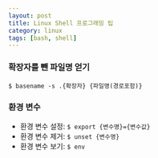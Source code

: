 ```yaml
---
layout: post
title: Linux Shell 프로그래밍 팁
category: linux
tags: [bash, shell]
---
```

### 확장자를 뺀 파일명 얻기

```
$ basename -s .{확장자} {파일명(경로포함)}
```

### 환경 변수

* 환경 변수 설정: ```$ export {변수명}={변수값}```
* 환경 변수 제거: ```$ unset {변수명}```
* 환경 변수 보기: ```$ env```
